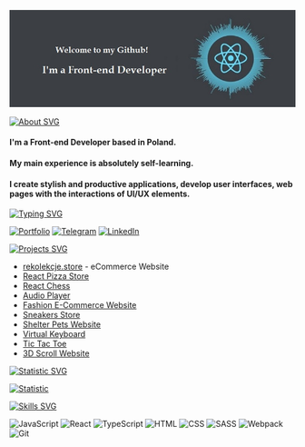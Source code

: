 [![iChernous GitHub Banner](./background.jpg)](https://github.com/ichernous94)

[![About SVG](https://readme-typing-svg.herokuapp.com?font=Fira+Code&duration=3000&pause=10000&color=7cc5d9&vCenter=true&width=435&lines=About+Me)](https://github.com/ichernous94)

#### I'm a Front-end Developer based in Poland.   
#### My main experience is absolutely self-learning.
#### I create stylish and productive applications, develop user interfaces, web pages with the interactions of UI/UX elements.

[![Typing SVG](https://readme-typing-svg.herokuapp.com?font=Fira+Code&duration=3000&pause=10000&color=7cc5d9&vCenter=true&width=435&lines=Connect+with+me%3A)](https://github.com/ichernous94)

[![Portfolio](https://img.shields.io/badge/Portfolio-5340ff?style=for-the-badge&logo=Google-chrome&logoColor=white)](https://ichernous-portfolio-web.netlify.app/)
[![Telegram](https://img.shields.io/badge/Telegram-2CA5E0?style=for-the-badge&logo=telegram&logoColor=white)](https://t.me/icharnaus)
[![LinkedIn](https://img.shields.io/badge/linkedin-%230077B5.svg?style=for-the-badge&logo=linkedin&logoColor=white)](https://www.linkedin.com/in/ichernous/)

[![Projects SVG](https://readme-typing-svg.herokuapp.com?font=Fira+Code&duration=3000&pause=10000&color=7cc5d9&vCenter=true&width=435&lines=Projects%3A)](https://github.com/ichernous94)

- [rekolekcje.store](https://rekolekcje.store/) - eCommerce Website
- [React Pizza Store](https://react-pizza-store.netlify.app/)
- [React Chess](https://react-ts-chess.netlify.app/)
- [Audio Player](https://js30-audio-player.netlify.app/)
- [Fashion E-Commerce Website](https://e-commerce-fashion-website.netlify.app/)
- [Sneakers Store](https://react-sneakers-store.netlify.app)
- [Shelter Pets Website](https://rolling-scopes-school.github.io/ichernous94-JSFE2022Q1/shelter/pages/main/)
- [Virtual Keyboard](https://ichernous94.github.io/virtual-keyboard/)
- [Tic Tac Toe](https://js30-tic-tac-toe.netlify.app/)
- [3D Scroll Website](https://3d-scroll-website.netlify.app/)

[![Statistic SVG](https://readme-typing-svg.herokuapp.com?font=Fira+Code&duration=3000&pause=10000&color=7cc5d9&vCenter=true&width=435&lines=GitHub+Analytics%3A)](https://github.com/ichernous94)

[![Statistic](https://github-readme-stats.vercel.app/api/top-langs/?username=ichernous94&layout=compact)](https://github.com/ichernous94)

[![Skills SVG](https://readme-typing-svg.herokuapp.com?font=Fira+Code&duration=3000&pause=10000&color=7cc5d9&vCenter=true&width=435&lines=Languages+and+Tools%3A)](https://github.com/ichernous94)

![JavaScript](https://img.shields.io/badge/JavaScript-323330?style=for-the-badge&logo=javascript&logoColor=F7DF1E)
![React](https://img.shields.io/badge/React-20232A?style=for-the-badge&logo=react&logoColor=61DAFB)
![TypeScript](https://img.shields.io/badge/typescript-%23007ACC.svg?style=for-the-badge&logo=typescript&logoColor=white)
![HTML](https://img.shields.io/badge/HTML5-E34F26?style=for-the-badge&logo=html5&logoColor=white)
![CSS](https://img.shields.io/badge/CSS3-1572B6?style=for-the-badge&logo=css3&logoColor=white)
![SASS](https://img.shields.io/badge/SASS-hotpink.svg?style=for-the-badge&logo=SASS&logoColor=white)
![Webpack](https://img.shields.io/badge/webpack-%238DD6F9.svg?style=for-the-badge&logo=webpack&logoColor=black)
![Git](https://img.shields.io/badge/git-%23F05033.svg?style=for-the-badge&logo=git&logoColor=white)
